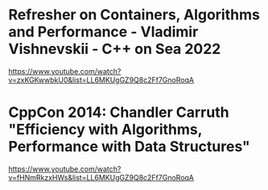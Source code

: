 # Refresher on Containers, Algorithms and Performance - Vladimir Vishnevskii - C++ on Sea 2022
https://www.youtube.com/watch?v=zxKGKwwbkU0&list=LL6MKUgGZ9Q8c2Ff7GnoRoqA

# CppCon 2014: Chandler Carruth "Efficiency with Algorithms, Performance with Data Structures"
https://www.youtube.com/watch?v=fHNmRkzxHWs&list=LL6MKUgGZ9Q8c2Ff7GnoRoqA

